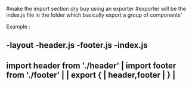 
#make the import section dry buy using an exporter 
#exporter will be the index.js file in the folder which basically export a group of components'

Example :

-layout
    -header.js
    -footer.js
    -index.js
-------------------------------------------------------------
  import header from './header'                              |
  import footer from './footer'                              |
                                                             |
   export {                                                  |
      header,footer                                          |
          }                                                  |
-------------------------------------------------------------
                                                           

